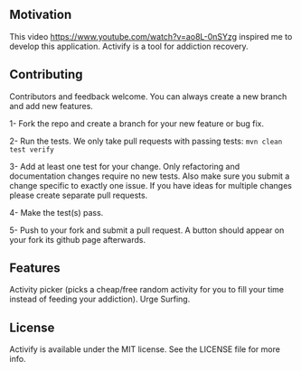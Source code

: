 ## Motivation

This video https://www.youtube.com/watch?v=ao8L-0nSYzg inspired me to develop this application. Activify is a tool for addiction recovery.

## Contributing

Contributors and feedback welcome. You can always create a new branch and add new features.

1- Fork the repo and create a branch for your new feature or bug fix.

2- Run the tests. We only take pull requests with passing tests: ```mvn clean test verify```

3- Add at least one test for your change. Only refactoring and documentation changes require no new tests. Also make sure you submit a change specific to exactly one issue. If you have ideas for multiple changes please create separate pull requests.

4- Make the test(s) pass.

5- Push to your fork and submit a pull request. A button should appear on your fork its github page afterwards.

## Features 

Activity picker (picks a cheap/free random activity for you to fill your time instead of feeding your addiction).
Urge Surfing.

## License

Activify is available under the MIT license. See the LICENSE file for more info.
